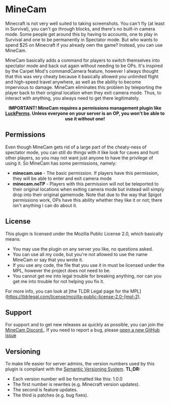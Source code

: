 # MineCam
Minecraft is not very well suited to taking screenshots. You can't fly (at least in Survival), you can't go through blocks, and there's no built-in camera mode. Some people get around this by having to accounts, one to play in Survival and one to be permanently in Spectator mode. But who wants to spend $25 on Minecraft if you already own the game? Instead, you can use MineCam.

MineCam basically adds a command for players to switch themselves into spectator mode and back out again without needing to be OPs. It's inspired by the Carpet Mod's commandCamera feature, however I always thought that this was very cheaty because it basically allowed you unlimited flight and high-speed travel anywhere, as well as the ability to become impervious to damage. MineCam eliminates this problem by teleporting the player back to their original location when they exit camera mode. Thus, to interact with anything, you always need to get there legitimately.

<div align="center"><b>IMPORTANT! MineCam requires a permissions management plugin like <a href="https://www.spigotmc.org/resources/minecam.76957/">LuckPerms</a>. Unless everyone on your server is an OP, you won't be able to use it without one!</b></div>

## Permissions
Even though MineCam gets rid of a large part of the cheaty-ness of spectator mode, you can still do things with it like look for caves and hunt other players, so you may not want just anyone to have the privilege of using it. So MineCam has some permissions, namely:
* **minecam.use** - The basic permission. If players have this permission, they will be able to enter and exit camera mode
* **minecam.noTP** - Players with this permission will not be teleported to their original locations when exiting camera mode but instead will simply drop into their original gamemode. Note that due to the way that Spigot permissions work, OPs have this ability whether they like it or not; there isn't anything I can do about it.

## License
This plugin is licensed under the Mozilla Public License 2.0, which basically means:
* You may use the plugin on any server you like, no questions asked.
* You can use all my code, but you're not allowed to use the name MineCam or say that you wrote it.
* If you use any code, the file that you use it in must be licensed under the MPL, however the project does not need to be.
* You cannot get me into legal trouble for breaking anything, nor can you get me into trouble for not helping you fix it.

For more info, you can look at [the TLDR Legal page for the MPL](https://tldrlegal.com/license/mozilla-public-license-2.0-(mpl-2).
## Support
For support and to get new releases as quickly as possible, you can join the [MineCam Discord.](https://discord.gg/JfJ7R2X). If you need to report a bug, please [open a new GitHub issue](https://github.com/CmdrNorthpaw/MineCam/issues/new)

## Versioning
To make life easier for server admins, the version numbers used by this plugin is compliant with the [Semantic Versioning System](https://semver.org). **TL;DR:**
* Each version number will be formatted like this: 1.0.0
* The first number is rewrites (e.g. Minecraft version updates).
* The second is feature updates.
* The third is patches (e.g. bug fixes).
